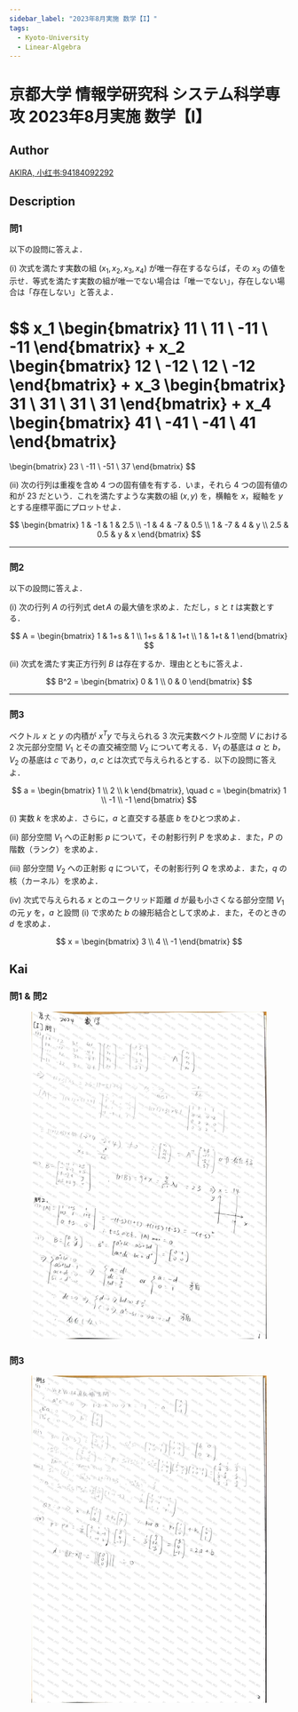 ```yaml
---
sidebar_label: "2023年8月実施 数学【I】"
tags:
  - Kyoto-University
  - Linear-Algebra
---
```

# 京都大学 情報学研究科 システム科学専攻 2023年8月実施 数学【I】

## **Author**
[AKIRA, 小红书:94184092292](https://www.xiaohongshu.com/explore/68856211000000002201c8dd?xsec_token=ABj3Hdw0xF5JHzUtFSdmNnW7Q_3ETrH59pYtdEZQZu2FI=)

## **Description**
### 問1
以下の設問に答えよ．

(i) 次式を満たす実数の組 $(x_1, x_2, x_3, x_4)$ が唯一存在するならば，その $x_3$ の値を示せ．等式を満たす実数の組が唯一でない場合は「唯一でない」，存在しない場合は「存在しない」と答えよ．

$$
x_1
\begin{bmatrix}
11 \\ 11 \\ -11 \\ -11
\end{bmatrix}
+
x_2
\begin{bmatrix}
12 \\ -12 \\ 12 \\ -12
\end{bmatrix}
+
x_3
\begin{bmatrix}
31 \\ 31 \\ 31 \\ 31
\end{bmatrix}
+
x_4
\begin{bmatrix}
41 \\ -41 \\ -41 \\ 41
\end{bmatrix}
=
\begin{bmatrix}
23 \\ -11 \\ -51 \\ 37
\end{bmatrix}
$$

(ii) 次の行列は重複を含め 4 つの固有値を有する．いま，それら 4 つの固有値の和が $23$ だという．これを満たすような実数の組 $(x, y)$ を，横軸を $x$，縦軸を $y$ とする座標平面にプロットせよ．

$$
\begin{bmatrix}
1 & -1 & 1 & 2.5 \\
-1 & 4 & -7 & 0.5 \\
1 & -7 & 4 & y \\
2.5 & 0.5 & y & x
\end{bmatrix}
$$

---

### 問2
以下の設問に答えよ．

(i) 次の行列 $A$ の行列式 $\det A$ の最大値を求めよ．ただし，$s$ と $t$ は実数とする．

$$
A = \begin{bmatrix}
1 & 1+s & 1 \\
1+s & 1 & 1+t \\
1 & 1+t & 1
\end{bmatrix}
$$

(ii) 次式を満たす実正方行列 $B$ は存在するか．理由とともに答えよ．

$$
B^2 =
\begin{bmatrix}
0 & 1 \\
0 & 0
\end{bmatrix}
$$

---

### 問3
ベクトル $x$ と $y$ の内積が $x^T y$ で与えられる $3$ 次元実数ベクトル空間 $V$ における $2$ 次元部分空間 $V_1$ とその直交補空間 $V_2$ について考える．$V_1$ の基底は $a$ と $b$，$V_2$ の基底は $c$ であり，$a, c$ とは次式で与えられるとする．以下の設問に答えよ．

$$
a = \begin{bmatrix} 1 \\ 2 \\ k \end{bmatrix}, \quad
c = \begin{bmatrix} 1 \\ -1 \\ -1 \end{bmatrix}
$$

(i) 実数 $k$ を求めよ．さらに，$a$ と直交する基底 $b$ をひとつ求めよ．

(ii) 部分空間 $V_1$ への正射影 $p$ について，その射影行列 $P$ を求めよ．また，$P$ の階数（ランク）を求めよ．

(iii) 部分空間 $V_2$ への正射影 $q$ について，その射影行列 $Q$ を求めよ．また，$q$ の核（カーネル）を求めよ．

(iv) 次式で与えられる $x$ とのユークリッド距離 $d$ が最も小さくなる部分空間 $V_1$ の元 $y$ を，$a$ と設問 (i) で求めた $b$ の線形結合として求めよ．また，そのときの $d$ を求めよ．

$$
x = \begin{bmatrix} 3 \\ 4 \\ -1 \end{bmatrix}
$$

## **Kai**
### 問1 & 問2

<figure style="text-align:center;">
  <img src="https://raw.githubusercontent.com/Myyura/the_kai_project_assets/main/kakomonn/kyoto_university/informatics/sys_202308_math_I_p1_p2.jpg" width="700" alt=""/>
</figure>

### 問3

<figure style="text-align:center;">
  <img src="https://raw.githubusercontent.com/Myyura/the_kai_project_assets/main/kakomonn/kyoto_university/informatics/sys_202308_math_I_p3.jpg" width="700" alt=""/>
</figure>
